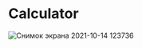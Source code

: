 # Calculator

![Снимок экрана 2021-10-14 123736](https://user-images.githubusercontent.com/61525544/137429821-270d801b-8800-410a-95fd-45fe9d0fff5c.png)
